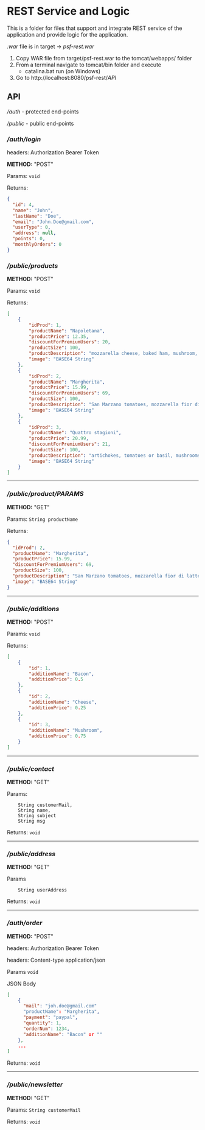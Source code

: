 # REST Service and Logic
This is a folder for files that support and integrate REST service of the application and provide logic for the application.


*.war* file is in target -> *psf-rest.war*

1. Copy WAR file from target/psf-rest.war to the tomcat/webapps/ folder
2. From a terminal navigate to tomcat/bin folder and execute
    * catalina.bat run (on Windows)
3. Go to http://localhost:8080/psf-rest/*API*


## API

*/auth* - protected end-points

*/public* - public end-points

### */auth/login*    

headers: Authorization Bearer Token

**METHOD:** "POST"

Params: ```void```

Returns:
```json
{
  "id": 4,
  "name": "John",
  "lastName": "Doe",
  "email": "John.Doe@gmail.com",
  "userType": 0,
  "address": null,
  "points": 0,
  "monthlyOrders": 0
}
```

### */public/products*

**METHOD:** "POST"

Params: ```void ```

Returns: 
```json
[
    {
        "idProd": 1,
        "productName": "Napoletana",
        "productPrice": 12.35,
        "discountForPremiumUsers": 20,
        "productSize": 100,
        "productDescription": "mozzarella cheese, baked ham, mushroom, artichoke and tomato and pizza pugliese, prepared with tomato, mozzarella and onions",
        "image": "BASE64 String"  
    },
    {
        "idProd": 2,
        "productName": "Margherita",
        "productPrice": 15.99,
        "discountForPremiumUsers": 69,
        "productSize": 100,
        "productDescription": "San Marzano tomatoes, mozzarella fior di latte, fresh basil, salt and extra-virgin olive oil",
        "image": "BASE64 String"
    },
    {
        "idProd": 3,
        "productName": "Quattro stagioni",
        "productPrice": 20.99,
        "discountForPremiumUsers": 21,
        "productSize": 100,
        "productDescription": "artichokes, tomatoes or basil, mushrooms and ham or prosciutto, or olives",
        "image": "BASE64 String"
    }
]
```
<hr>

### */public/product/PARAMS*

**METHOD:** "GET"

Params: ```String productName ```

Returns:
```json
{
  "idProd": 2,
  "productName": "Margherita",
  "productPrice": 15.99,
  "discountForPremiumUsers": 69,
  "productSize": 100,
  "productDescription": "San Marzano tomatoes, mozzarella fior di latte, fresh basil, salt and extra-virgin olive oil",
  "image": "BASE64 String"
}
```

<hr>

### */public/additions*

**METHOD:** "POST"

Params: ```void```

Returns: 
```json
[
    {
        "id": 1,
        "additionName": "Bacon",
        "additionPrice": 0.5
    },
    {
        "id": 2,
        "additionName": "Cheese",
        "additionPrice": 0.25
    },
    {
        "id": 3,
        "additionName": "Mushroom",
        "additionPrice": 0.75
    }
]
```

<hr>


### */public/contact*

**METHOD:** "GET"

Params: 
```
    String customerMail,
    String name,
    String subject
    String msg
```
Returns: ```void```
<hr>

### */public/address*

**METHOD:** "GET"

Params
```
    String userAddress
```

Returns: ```void```
<hr>

### */auth/order*

**METHOD:** "POST"

headers: Authorization Bearer Token

headers: Content-type application/json

Params ```void```

JSON Body
```json
[
    {
      "mail": "joh.doe@gmail.com"
      "productName": "Margherita",
      "payment": "paypal",
      "quantity": 1,
      "orderNum": 1234,
      "additionName": "Bacon" or ""
    },
    ...
]

``` 
Returns: ```void```

<hr>

### */public/newsletter*

**METHOD:** "GET"

Params: ```String customerMail``` 

Returns: ```void```
